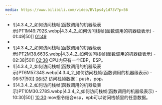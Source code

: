 ```yaml
---
media: https://www.bilibili.com/video/BV1ps4y1d73V?p=56
---
```


- ![[4.3.4_2_如何访问栈帧(函数调用的机器级表示)PT1M49.792S.webp|4.3.4_2_如何访问栈帧(函数调用的机器级表示) - 01:49|50]] [01:49](https://www.bilibili.com/video/BV1ps4y1d73V?p=56&t=109.792128#t=01:49.79) 
- 
- ![[4.3.4_2_如何访问栈帧(函数调用的机器级表示)PT2M38.663S.webp|4.3.4_2_如何访问栈帧(函数调用的机器级表示) - 02:38|50]] [02:38](https://www.bilibili.com/video/BV1ps4y1d73V?p=56&t=158.663453#t=02:38.66)  CPU内只有一个EBP，ESP。
- ![[4.3.4_2_如何访问栈帧(函数调用的机器级表示)PT6M57.34S.webp|4.3.4_2_如何访问栈帧(函数调用的机器级表示) - 06:57|50]] [06:57](https://www.bilibili.com/video/BV1ps4y1d73V?p=56&t=417.340048#t=06:57.34)  访问栈帧数据：push，pop。
- ![[4.3.4_2_如何访问栈帧(函数调用的机器级表示)PT10M30.278S.webp|4.3.4_2_如何访问栈帧(函数调用的机器级表示) - 10:30|50]] [10:30](https://www.bilibili.com/video/BV1ps4y1d73V?p=56&t=630.277555#t=10:30.28)  mov指令结合esp，epb可以访问栈帧里的任意数据。
